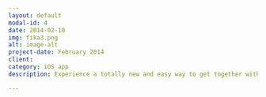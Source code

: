 ```yaml
---
layout: default
modal-id: 4
date: 2014-02-10
img: fika3.png
alt: image-alt
project-date: February 2014
client: 
category: iOS app
description: Experience a totally new and easy way to get together with friends. Pick an activity and swipe to send a Fika card to a friend (or a group). <a target="_blank" href="https://itunes.apple.com/us/app/fika-get-together-friends/id890848578?mt=8">Get Fika</a>!

---
```

